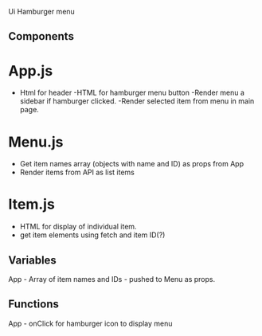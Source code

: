 Ui Hamburger menu

## Components

# App.js
 - Html for header
 -HTML for hamburger menu button
 -Render menu a sidebar if hamburger clicked.
 -Render selected item from menu in main page.

 # Menu.js
 - Get item names array (objects with name and ID) as props from App
 - Render items from API as list items 

  # Item.js
  - HTML for display of individual item. 
  - get item elements using fetch and item ID(?)


  ## Variables

  App - Array of item names and IDs - pushed to Menu as props.

  ## Functions

  App - onClick for hamburger icon to display menu

  